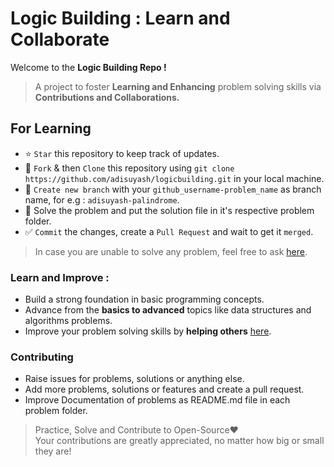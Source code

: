 # Logic Building : Learn and Collaborate 

Welcome to the **Logic Building Repo !**
> A project to foster **Learning and Enhancing** problem solving skills via **Contributions and Collaborations.**

## For Learning

- ⭐ `Star` this repository to keep track of updates.
- 🍴 `Fork` & then `Clone` this repository using `git clone https://github.com/adisuyash/logicbuilding.git` in your local machine.
- 🌿 `Create new branch` with your `github_username-problem_name` as branch name, for e.g : `adisuyash-palindrome`.
- 🤔 Solve the problem and put the solution file in it's respective problem folder.
- ✅ `Commit` the changes, create a `Pull Request` and wait to get it `merged`.
> In case you are unable to solve any problem, feel free to ask [here](https://discord.gg/4G22y2vPdx).

### Learn and Improve :
- Build a strong foundation in basic programming concepts.
- Advance from the **basics to advanced** topics like data structures and algorithms problems.
- Improve your problem solving skills by **helping others** [here](https://discord.gg/4G22y2vPdx).

### Contributing

- Raise issues for problems, solutions or anything else.
- Add more problems, solutions or features and create a pull request.
- Improve Documentation of problems as README.md file in each problem folder.

> Practice, Solve and Contribute to Open-Source❤️<br>
> Your contributions are greatly appreciated, no matter how big or small they are!
